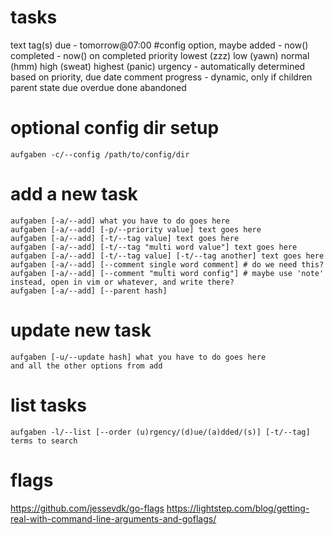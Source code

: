 # tasks
text
tag(s)
due - tomorrow@07:00 #config option, maybe
added - now()
completed - now() on completed
priority
    lowest  (zzz)
    low     (yawn)
    normal  (hmm)
    high    (sweat)
    highest (panic)
urgency - automatically determined based on priority, due date
comment
progress - dynamic, only if children
parent
state
  due
  overdue
  done
  abandoned




# optional config dir setup
```shell
aufgaben -c/--config /path/to/config/dir
```

# add a new task
```shell
aufgaben [-a/--add] what you have to do goes here
aufgaben [-a/--add] [-p/--priority value] text goes here
aufgaben [-a/--add] [-t/--tag value] text goes here
aufgaben [-a/--add] [-t/--tag "multi word value"] text goes here
aufgaben [-a/--add] [-t/--tag value] [-t/--tag another] text goes here
aufgaben [-a/--add] [--comment single word comment] # do we need this?
aufgaben [-a/--add] [--comment "multi word config"] # maybe use 'note' instead, open in vim or whatever, and write there?
aufgaben [-a/--add] [--parent hash]
```

# update new task
```shell
aufgaben [-u/--update hash] what you have to do goes here
and all the other options from add
```

# list tasks
```shell
aufgaben -l/--list [--order (u)rgency/(d)ue/(a)dded/(s)] [-t/--tag] terms to search
```


# flags
https://github.com/jessevdk/go-flags
https://lightstep.com/blog/getting-real-with-command-line-arguments-and-goflags/
